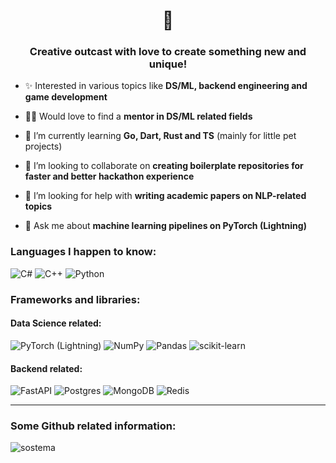 <h1 align="center">👋</h1>
<h3 align="center">Creative outcast with love to create something new and unique!</h3>

- ✨ Interested in various topics like **DS/ML, backend engineering and game development**

- 👨‍🏫 Would love to find a **mentor in DS/ML related fields**

- 🌱 I’m currently learning **Go, Dart, Rust and TS** (mainly for little pet projects)

- 👯 I’m looking to collaborate on **creating boilerplate repositories for faster and better hackathon experience**

- 🤝 I’m looking for help with **writing academic papers on NLP-related topics**

- 💬 Ask me about **machine learning pipelines on PyTorch (Lightning)**

<h3 align="left">Languages I happen to know: </h3>

![C#](https://img.shields.io/badge/c%23-%23239120.svg?style=for-the-badge&logo=c-sharp&logoColor=white)
![C++](https://img.shields.io/badge/c++-%2300599C.svg?style=for-the-badge&logo=c%2B%2B&logoColor=white)
![Python](https://img.shields.io/badge/python-3670A0?style=for-the-badge&logo=python&logoColor=ffdd54)

<h3 align="left">Frameworks and libraries: </h3>

<h4 align="left">Data Science related: </h4>

![PyTorch](https://img.shields.io/badge/PyTorch-%23EE4C2C.svg?style=for-the-badge&logo=PyTorch&logoColor=white) (Lightning)
![NumPy](https://img.shields.io/badge/numpy-%23013243.svg?style=for-the-badge&logo=numpy&logoColor=white)
![Pandas](https://img.shields.io/badge/pandas-%23150458.svg?style=for-the-badge&logo=pandas&logoColor=white)
![scikit-learn](https://img.shields.io/badge/scikit--learn-%23F7931E.svg?style=for-the-badge&logo=scikit-learn&logoColor=white)

<h4 align="left">Backend related: </h4>

![FastAPI](https://img.shields.io/badge/FastAPI-005571?style=for-the-badge&logo=fastapi)
![Postgres](https://img.shields.io/badge/postgres-%23316192.svg?style=for-the-badge&logo=postgresql&logoColor=white)
![MongoDB](https://img.shields.io/badge/MongoDB-%234ea94b.svg?style=for-the-badge&logo=mongodb&logoColor=white)
![Redis](https://img.shields.io/badge/redis-%23DD0031.svg?style=for-the-badge&logo=redis&logoColor=white)

<hr>

<h3 align="left">Some Github related information: </h3>

<img align="center" src="https://github-readme-stats.vercel.app/api?username=sostema&count_private=true&show_icons=true&theme=radical&locale=en" alt="sostema" />
